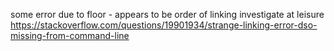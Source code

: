 some error due to floor - 
appears to be order of linking
investigate at leisure
https://stackoverflow.com/questions/19901934/strange-linking-error-dso-missing-from-command-line

